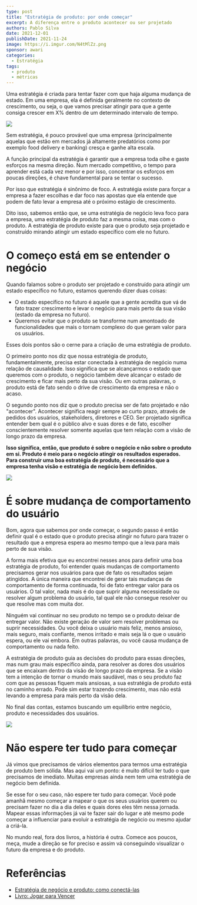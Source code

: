 ```yaml
---
type: post
title: "Estratégia de produto: por onde começar"
excerpt: A diferença entre o produto acontecer ou ser projetado
authors: Pablo Silva
date: 2021-12-01
publishDate: 2021-11-24
image: https://i.imgur.com/N4tMlZz.png
sponsor: awari
categories:
  - Estratégia
tags:
  - produto
  - métricas
---
```


Uma estratégia é criada para tentar fazer com que haja alguma mudança de estado. Em uma empresa, ela é definida geralmente no contexto de crescimento, ou seja, o que vamos precisar atingir para que a gente consiga crescer em X% dentro de um determinado intervalo de tempo.

![](/images/posts/estrategia-de-produto-por-onde-comecar-1.png)

Sem estratégia, é pouco provável que uma empresa (principalmente aquelas que estão em mercados já altamente predatórios como por exemplo food delivery e banking) cresça e ganhe alta escala.

A função principal da estratégia é garantir que a empresa toda olhe e gaste esforços na mesma direção. Num mercado competitivo, o tempo para aprender está cada vez menor e por isso, concentrar os esforços em poucas direções, é chave fundamental para se tentar o sucesso.

Por isso que estratégia é sinônimo de foco. A estratégia existe para forçar a empresa a fazer escolhas e dar foco nas apostas que ela entende que podem de fato levar a empresa até o próximo estágio de crescimento.

Dito isso, sabemos então que, se uma estratégia de negócio leva foco para a empresa, uma estratégia de produto faz a mesma coisa, mas com o produto. A estratégia de produto existe para que o produto seja projetado e construído mirando atingir um estado específico com ele no futuro.

# O começo está em se entender o negócio

Quando falamos sobre o produto ser projetado e construído para atingir um estado específico no futuro, estamos querendo dizer duas coisas:

* O estado específico no futuro é aquele que a gente acredita que vá de fato trazer crescimento e levar o negócio para mais perto da sua visão (estado da empresa no futuro).
* Queremos evitar que o produto se transforme num amontoado de funcionalidades que mais o tornam complexo do que geram valor para os usuários.

Esses dois pontos são o cerne para a criação de uma estratégia de produto.

O primeiro ponto nos diz que nossa estratégia de produto, fundamentalmente, precisa estar conectada à estratégia de negócio numa relação de causalidade. Isso significa que se alcançarmos o estado que queremos com o produto, o negócio também deve alcançar o estado de crescimento e ficar mais perto da sua visão. Ou em outras palavras, o produto está de fato sendo o drive de crescimento da empresa e não o acaso.

O segundo ponto nos diz que o produto precisa ser de fato projetado e não "acontecer". Acontecer significa reagir sempre ao curto prazo, através de pedidos dos usuários, stakeholders, diretores e CEO. Ser projetado significa entender bem qual é o público alvo e suas dores e de fato, escolher conscientemente resolver somente aquelas que tem relação com a visão de longo prazo da empresa.

**Isso significa, então, que produto é sobre o negócio e não sobre o produto em si. Produto é meio para o negócio atingir os resultados esperados. Para construir uma boa estratégia de produto, é necessário que a empresa tenha visão e estratégia de negócio bem definidos.**

![](/images/posts/estrategia-de-produto-por-onde-comecar-2.png)

# É sobre mudança de comportamento do usuário

Bom, agora que sabemos por onde começar, o segundo passo é então definir qual é o estado que o produto precisa atingir no futuro para trazer o resultado que a empresa espera ao mesmo tempo que a leva para mais perto de sua visão.

A forma mais efetiva que eu encontrei nesses anos para definir uma boa estratégia de produto, foi entender quais mudanças de comportamento precisamos gerar nos usuários para que de fato os resultados sejam atingidos. A única maneira que encontrei de gerar tais mudanças de comportamento de forma continuada, foi de fato entregar valor para os usuários. O tal valor, nada mais é do que suprir alguma necessidade ou resolver algum problema do usuário, tal qual ele não consegue resolver ou que resolve mas com muita dor.

Ninguém vai continuar no seu produto no tempo se o produto deixar de entregar valor. Não existe geração de valor sem resolver problemas ou suprir necessidades. Ou você deixa o usuário mais feliz, menos ansioso, mais seguro, mais confiante, menos irritado e mais seja lá o que o usuário espera, ou ele vai embora. Em outras palavras, ou você causa mudança de comportamento ou nada feito.

A estratégia de produto guia as decisões do produto para essas direções, mas num grau mais específico ainda, para resolver as dores dos usuários que se encaixam dentro da visão de longo prazo da empresa. Se a visão tem a intenção de tornar o mundo mais saudável, mas o seu produto faz com que as pessoas fiquem mais ansiosas, a sua estratégia de produto está no caminho errado. Pode sim estar trazendo crescimento, mas não está levando a empresa para mais perto da visão dela.

No final das contas, estamos buscando um equilíbrio entre negócio, produto e necessidades dos usuários. 

![](/images/posts/estrategia-de-produto-por-onde-comecar-3.png)

# Não espere ter tudo para começar

Já vimos que precisamos de vários elementos para termos uma estratégia de produto bem sólida. Mas aqui vai um ponto: é muito difícil ter tudo o que precisamos de imediato. Muitas empresas ainda nem tem uma estratégia de negócio bem definida.

Se esse for o seu caso, não espere ter tudo para começar. Você pode amanhã mesmo começar a mapear o que os seus usuários querem ou precisam fazer no dia a dia deles e quais dores eles têm nessa jornada. Mapear essas informações já vai te fazer sair do lugar e até mesmo pode começar a influenciar para evoluir a estratégia de negócio ou mesmo ajudar a criá-la.

No mundo real, fora dos livros, a história é outra. Comece aos poucos, meça, mude a direção se for preciso e assim vá conseguindo visualizar o futuro da empresa e do produto.

# Referências

* [Estratégia de negócio e produto: como conectá-las](https://youtu.be/mj_9d535mYs)
* [Livro: Jogar para Vencer](https://amzn.to/3l6sgS7)